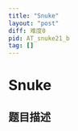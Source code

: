```yaml
---
title: "Snuke"
layout: "post"
diff: 难度0
pid: AT_snuke21_b
tag: []
---
```


# Snuke

## 题目描述

[problemUrl]: https://atcoder.jp/contests/snuke21/tasks/snuke21_b



